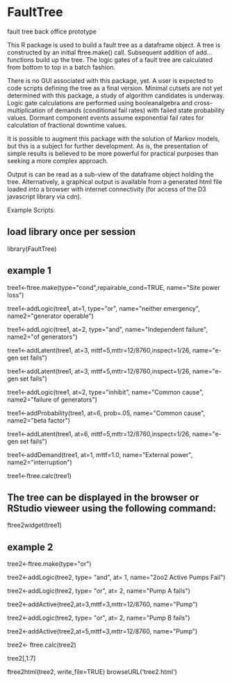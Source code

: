 # FaultTree
fault tree back office prototype

This R package is used to build a fault tree as a dataframe object. 
A tree is constructed by an initial ftree.make() call.  Subsequent addition of 
add... functions build up the tree.  The logic gates of a fault tree are calculated from bottom to top
in a batch fashion.

There is no GUI associated with this package, yet. A user is expected to code scripts defining the tree as a final version. 
Minimal cutsets are not yet determined with this package, a study of algorithm candidates is underway.
Logic gate calculations are performed using booleanalgebra and cross-multiplication of demands (conditional fail rates) 
with failed state probability values. Dormant component events assume exponential fail rates for calculation of fractional downtime values.

It is possible to augment this package with the solution of Markov models, but this is a subject for
further development. As is, the presentation of simple results is believed to be more powerful for practical
purposes than seeking a more complex approach.

Output is can be read as a sub-view of the dataframe object holding the tree. Alternatively, a graphical output
is available from a generated html file loaded into a browser with internet connectivity (for access of the D3 javascript library via cdn). 

Example Scripts:

## load library once per session
library(FaultTree)

## example 1
tree1<-ftree.make(type="cond",repairable_cond=TRUE, name="Site power loss")

tree1<-addLogic(tree1, at=1, type="or", name="neither emergency", name2="generator operable")

tree1<-addLogic(tree1, at=2, type="and", name="Independent failure", name2="of generators")

tree1<-addLatent(tree1, at=3, mttf=5,mttr=12/8760,inspect=1/26, name="e-gen set fails")

tree1<-addLatent(tree1, at=3, mttf=5,mttr=12/8760,inspect=1/26, name="e-gen set fails")

tree1<-addLogic(tree1, at=2, type="inhibit", name="Common cause", name2="failure of generators")

tree1<-addProbability(tree1, at=6, prob=.05, name="Common cause", name2="beta factor")

tree1<-addLatent(tree1, at=6, mttf=5,mttr=12/8760,inspect=1/26, name="e-gen set fails")

tree1<-addDemand(tree1, at=1, mttf=1.0, name="External power", name2="interruption")

tree1<-ftree.calc(tree1)

## The tree can be displayed in the browser or RStudio vieweer using the following command:

ftree2widget(tree1)

		
## example 2
tree2<-ftree.make(type="or")

tree2<-addLogic(tree2, type= "and", at= 1, name="2oo2 Active Pumps Fail")

tree2<-addLogic(tree2, type= "or", at= 2, name="Pump A fails")

tree2<-addActive(tree2,at=3,mttf=3,mttr=12/8760, name="Pump")

tree2<-addLogic(tree2, type= "or", at= 2, name="Pump B fails")

tree2<-addActive(tree2,at=5,mttf=3,mttr=12/8760, name="Pump")

tree2<- ftree.calc(tree2)

tree2[,1:7]


ftree2html(tree2, write_file=TRUE)
browseURL('tree2.html')
